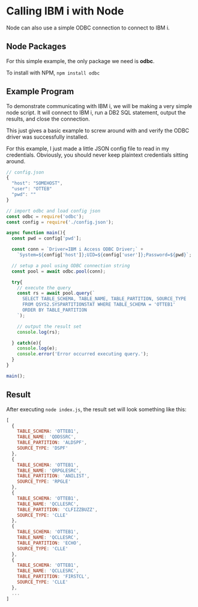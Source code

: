 # Calling IBM i with Node

Node can also use a simple ODBC connection to connect to IBM i.


## Node Packages
For this simple example, the only package we need is **odbc**.

To install with NPM, ```npm install odbc```


## Example Program
To demonstrate communicating with IBM i, we will be making a very simple node script. It will connect to IBM i, run a DB2 SQL statement, output the results, and close the connection.

This just gives a basic example to screw around with and verify the ODBC driver was successfully installed.

For this example, I just made a little JSON config file to read in my credentials. Obviously, you should never keep plaintext credentials sitting around.

```javascript
// config.json
{
  "host": "SOMEHOST",
  "user": "OTTEB"
  "pwd": ""
}
```

```javascript
// import odbc and load config json
const odbc = require('odbc');
const config = require('./config.json');

async function main(){
  const pwd = config['pwd'];

  const conn = `Driver=IBM i Access ODBC Driver;` +
    `System=${config['host']};UID=${config['user']};Password=${pwd}`;

  // setup a pool using ODBC connection string
  const pool = await odbc.pool(conn);

  try{
    // execute the query
    const rs = await pool.query(`
      SELECT TABLE_SCHEMA, TABLE_NAME, TABLE_PARTITION, SOURCE_TYPE 
      FROM QSYS2.SYSPARTITIONSTAT WHERE TABLE_SCHEMA = 'OTTEB1'
      ORDER BY TABLE_PARTITION
    `);

    // output the result set
    console.log(rs);

  } catch(e){
    console.log(e);
    console.error('Error occurred executing query.');
  }
}

main();

```

## Result
After executing ```node index.js```, the result set will look something like this:
```javascript
[
  {
    TABLE_SCHEMA: 'OTTEB1',
    TABLE_NAME: 'QDDSSRC',
    TABLE_PARTITION: 'ALDSPF',
    SOURCE_TYPE: 'DSPF'
  },
  {
    TABLE_SCHEMA: 'OTTEB1',
    TABLE_NAME: 'QRPGLESRC',
    TABLE_PARTITION: 'ANILIST',
    SOURCE_TYPE: 'RPGLE'
  },
  {
    TABLE_SCHEMA: 'OTTEB1',
    TABLE_NAME: 'QCLLESRC',
    TABLE_PARTITION: 'CLFIZZBUZZ',
    SOURCE_TYPE: 'CLLE'
  },
  {
    TABLE_SCHEMA: 'OTTEB1',
    TABLE_NAME: 'QCLLESRC',
    TABLE_PARTITION: 'ECHO',
    SOURCE_TYPE: 'CLLE'
  },
  {
    TABLE_SCHEMA: 'OTTEB1',
    TABLE_NAME: 'QCLLESRC',
    TABLE_PARTITION: 'FIRSTCL',
    SOURCE_TYPE: 'CLLE'
  },
  ...
]
```